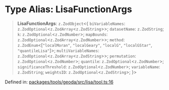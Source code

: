 # Type Alias: LisaFunctionArgs

> **LisaFunctionArgs**: `z.ZodObject`\<\{ `biVariableNames`: `z.ZodOptional`\<`z.ZodArray`\<`z.ZodString`\>\>; `datasetName`: `z.ZodString`; `k`: `z.ZodOptional`\<`z.ZodNumber`\>; `mapBounds`: `z.ZodOptional`\<`z.ZodArray`\<`z.ZodNumber`\>\>; `method`: `z.ZodEnum`\<\[`"localMoran"`, `"localGeary"`, `"localG"`, `"localGStar"`, `"quantileLisa"`\]\>; `multiVariableNames`: `z.ZodOptional`\<`z.ZodArray`\<`z.ZodString`\>\>; `permutation`: `z.ZodOptional`\<`z.ZodNumber`\>; `quantile`: `z.ZodOptional`\<`z.ZodNumber`\>; `significanceThreshold`: `z.ZodOptional`\<`z.ZodNumber`\>; `variableName`: `z.ZodString`; `weightsID`: `z.ZodOptional`\<`z.ZodString`\>; \}\>

Defined in: [packages/tools/geoda/src/lisa/tool.ts:16](https://github.com/GeoDaCenter/openassistant/blob/28e38a23cf528ccfe10391135d12fba8d3e385da/packages/tools/geoda/src/lisa/tool.ts#L16)
